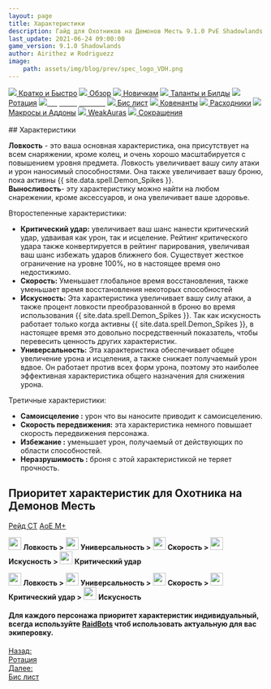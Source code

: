 ```yaml
---
layout: page
title: Характеристики
description: Гайд для Охотников на Демонов Месть 9.1.0 PvE Shadowlands
last_update: 2021-06-24 09:00:00
game_version: 9.1.0 Shadowlands 
author: Airithez и Rodriguezz
image:
    path: assets/img/blog/prev/spec_logo_VDH.png
---
```


<div id="smooth-nav-outer">
<a href="{{ site.url }}/guide/vengeance/quick_faq.html"><img src="https://wow.zamimg.com/images/wow/icons/medium/wow_token01.jpg"> Кратко и Быстро</a>
<a href="{{ site.url }}/guide/vengeance/overview.html"><img src="https://wow.zamimg.com/images/wow/icons/medium/inv_misc_spyglass_02.jpg"> Обзор</a>
<a href="{{ site.url }}/guide/vengeance/beginners.html"><img src="https://wow.zamimg.com/images/wow/icons/medium/spell_lifegivingseed.jpg"> Новичкам</a>
<a href="{{ site.url }}/guide/vengeance/talent-builds.html"><img src="https://wow.zamimg.com/images/wow/icons/medium/ability_marksmanship.jpg"> Таланты и Билды</a>
<a href="{{ site.url }}/guide/vengeance/rotation-priority.html"><img src="https://wow.zamimg.com/images/wow/icons/medium/wow_token01.jpg"> Ротация</a>
<a href="{{ site.url }}/guide/vengeance/stats.html"><img src="https://wow.zamimg.com/images/wow/icons/medium/inv_inscription_80_warscroll_intellect.jpg"><span style="color: white;"> Характеристики</span></a>
<a href="{{ site.url }}/guide/vengeance/gear.html"><img src="https://wow.zamimg.com/images/wow/icons/medium/inv_chest_chain_03.jpg"> Бис лист</a>
<a href="{{ site.url }}/guide/vengeance/covenant.html"><img src="https://wow.zamimg.com/images/wow/icons/medium/wow_token01.jpg"> Ковенанты</a>
<a href="{{ site.url }}/guide/vengeance/consumables.html"><img src="https://wow.zamimg.com/images/wow/icons/medium/inv_potion_92.jpg"> Расходники</a>
<a href="{{ site.url }}/guide/vengeance/macros-addons.html"><img src="https://wow.zamimg.com/images/wow/icons/medium/inv_eng_gearspringparts.jpg"> Макросы и Аддоны</a>
<a href="{{ site.url }}/guide/vengeance/weakauras.html"><img src="https://wow.zamimg.com/images/wow/icons/medium/spell_holy_auramastery.jpg"> WeakAuras</a>
<a href="{{ site.url }}/guide/vengeance/common-terms.html"><img src="https://wow.zamimg.com/images/wow/icons/medium/ui_chat.jpg"> Сокращения</a>
</div>
<br>
## Характеристики

**Ловкость** - это ваша основная характеристика, она присутствует на всем снаряжении, кроме колец, и очень хорошо масштабируется с повышением уровня предмета. Ловкость увеличивает вашу силу атаки и урон наносимый способностями. Она также увеличивает вашу броню, пока активны {{ site.data.spell.Demon_Spikes }}.<br>
**Выносливость**- эту характеристику можно найти на любом снарежении, кроме аксессуаров, и она увеличивает ваше здоровье.

Второстепенные характеристики:

<ul>
<li> <b>Критический удар:</b> увеличивает ваш шанс нанести критический удар, удваивая как урон, так и исцеление. Рейтинг критического удара также конвертируется в рейтинг парирования, увеличивая ваш шанс избежать ударов ближнего боя. Существует жесткое ограничение на уровне 100%, но в настоящее время оно недостижимо.</li>
<li> <b>Скорость:</b> Уменьшает глобальное время восстановления, также уменьшает время восстановления некоторых способностей</li>
<li> <b>Искусность:</b> Эта характеристика увеличивает вашу силу атаки, а также процент ловкости преобразованной в броню во время использования {{ site.data.spell.Demon_Spikes }}. Так как искусность работает только когда активны {{ site.data.spell.Demon_Spikes }}, в настоящее время это довольно посредственный показатель, чтобы перевесить ценность других характеристик.</li>
<li> <b>Универсальность:</b> Эта характеристика обеспечивает общее увеличение урона и исцеления, а также снижает получаемый урон вдвое. Он работает против всех форм урона, поэтому это наиболее эффективная характеристика общего назначения для снижения урона.</li>
</ul>

Третичные характеристики:

<ul>
<li> <b>Самоисцеление :</b> урон что вы наносите приводит к самоисцелению.</li>
<li> <b>Скорость передвижения:</b> эта характеристика немного повышает скорость передвижения персонажа.</li>
<li> <b>Избежание :</b> уменьшает урон, получаемый от действующих по области способностей.</li>
<li> <b>Неразрушимость :</b> броня с этой характеристикой не теряет прочность.</li>
</ul>

## Приоритет характеристик для Охотника на Демонов Месть

<div class="tabs">
<div class="tabs__nav">
<a class="tabs__link tabs__link_active" href="#content-1">Рейд СТ</a>
<a class="tabs__link" href="#content-2">АоЕ М+</a>
</div>

<div class="tabs__content">

<div class="tabs__pane tabs__pane_show" id="content-1">
<div class="tabs_in" markdown="1">

<img src="{{ site.url }}/assets/img/guide/havoc/agil.png" width="25" height="25"> **Ловкость >** <img src="{{ site.url }}/assets/img/guide/havoc/vers.png" width="25" height="25"> **Универсальность >** <img src="{{ site.url }}/assets/img/guide/havoc/speed.png" width="25" height="25"> **Скорость >** <img src="{{ site.url }}/assets/img/guide/havoc/mastry.png" width="25" height="25"> **Искусность >** <img src="{{ site.url }}/assets/img/guide/havoc/crit.png" width="25" height="25"> **Критический удар**

</div>
</div>

<div class="tabs__pane" id="content-2">
	  
 <div class="tabs_in" markdown="1">

<img src="{{ site.url }}/assets/img/guide/havoc/agil.png" width="25" height="25"> **Ловкость >** <img src="{{ site.url }}/assets/img/guide/havoc/vers.png" width="25" height="25"> **Универсальность >** <img src="{{ site.url }}/assets/img/guide/havoc/speed.png" width="25" height="25"> **Скорость >** <img src="{{ site.url }}/assets/img/guide/havoc/crit.png" width="25" height="25"> **Критический удар >** <img src="{{ site.url }}/assets/img/guide/havoc/mastry.png" width="25" height="25"> **Искусность** 

</div>   
</div>
 
</div>
</div>
  
#### Для каждого персонажа приоритет характеристик индивидуальный, всегда используйте <a href="https://www.raidbots.com/simbot">RaidBots</a> чтоб использовать актуальную для вас экиперовку.

  <script>
    var $tabs = function (target) {
      var
        _elemTabs = (typeof target === 'string' ? document.querySelector(target) : target),
        _eventTabsShow,
        _showTab = function (tabsLinkTarget) {
          var tabsPaneTarget, tabsLinkActive, tabsPaneShow;
          tabsPaneTarget = document.querySelector(tabsLinkTarget.getAttribute('href'));
          tabsLinkActive = tabsLinkTarget.parentElement.querySelector('.tabs__link_active');
          tabsPaneShow = tabsPaneTarget.parentElement.querySelector('.tabs__pane_show');
          // если следующая вкладка равна активной, то завершаем работу
          if (tabsLinkTarget === tabsLinkActive) {
            return;
          }
          // удаляем классы у текущих активных элементов
          if (tabsLinkActive !== null) {
            tabsLinkActive.classList.remove('tabs__link_active');
          }
          if (tabsPaneShow !== null) {
            tabsPaneShow.classList.remove('tabs__pane_show');
          }
          // добавляем классы к элементам (в завимости от выбранной вкладки)
          tabsLinkTarget.classList.add('tabs__link_active');
          tabsPaneTarget.classList.add('tabs__pane_show');
          document.dispatchEvent(_eventTabsShow);
        },
        _switchTabTo = function (tabsLinkIndex) {
          var tabsLinks = _elemTabs.querySelectorAll('.tabs__link');
          if (tabsLinks.length > 0) {
            if (tabsLinkIndex > tabsLinks.length) {
              tabsLinkIndex = tabsLinks.length;
            } else if (tabsLinkIndex < 1) {
              tabsLinkIndex = 1;
            }
            _showTab(tabsLinks[tabsLinkIndex - 1]);
          }
        };

      _eventTabsShow = new CustomEvent('tab.show', { detail: _elemTabs });

      _elemTabs.addEventListener('click', function (e) {
        var tabsLinkTarget = e.target;
        // завершаем выполнение функции, если кликнули не по ссылке
        if (!tabsLinkTarget.classList.contains('tabs__link')) {
          return;
        }
        // отменяем стандартное действие
        e.preventDefault();
        _showTab(tabsLinkTarget);
      });

      return {
        showTab: function (target) {
          _showTab(target);
        },
        switchTabTo: function (index) {
          _switchTabTo(index);
        }
      }

    };

    var mytabs = $tabs('.tabs');
    if (localStorage.getItem('mytabs')) {
      mytabs.showTab(document.querySelector('[href="' + localStorage.getItem('mytabs') + '"]'));
    }

    document.addEventListener('tab.show', function (e) {
      localStorage.setItem('mytabs', e.detail.querySelector('.tabs__link_active').getAttribute('href'));
    })
  </script>


<div class="minibox minibox-left"><a href="{{ site.url }}/guide/vengeance/rotation-priority.html">Назад:<br>Ротация</a></div> 
<div class="minibox"><a href="{{ site.url }}/guide/vengeance/gear.html">Далее:<br>Бис лист</a></div>














